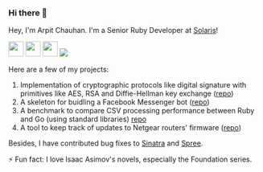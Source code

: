 ### Hi there 👋

<!--
**arpitchauhan/arpitchauhan** is a ✨ _special_ ✨ repository because its `README.md` (this file) appears on your GitHub profile.

Here are some ideas to get you started:

- 🔭 I’m currently working on ...
- 🌱 I’m currently learning ...
- 👯 I’m looking to collaborate on ...
- 🤔 I’m looking for help with ...
- 💬 Ask me about ...
- 📫 How to reach me: ...
- 😄 Pronouns: ...
- ⚡ Fun fact: ...
-->

Hey, I'm Arpit Chauhan. I'm a Senior Ruby Developer at [Solaris](https://www.solarisgroup.com/en/)!

<img src="https://avatars.githubusercontent.com/u/210414" height=30 width=30></img>
<img src="https://upload.wikimedia.org/wikipedia/commons/thumb/c/c3/Python-logo-notext.svg/1200px-Python-logo-notext.svg.png" height=30 width=30>
<img src="https://upload.wikimedia.org/wikipedia/commons/thumb/0/05/Go_Logo_Blue.svg/1280px-Go_Logo_Blue.svg.png" height=30>
<img src="https://api.segment.io/v1/pixel/track?data=eyJ3cml0ZUtleSI6IkZZdUdzMmR3NWpiREc2VkZZejd1dmZRYjh4S0E0ZXF2IiwidXNlcklkIjoidXNlciIsImV2ZW50IjoiUGFnZSBWaXNpdGVkIn0=">

Here are a few of my projects:

1. Implementation of cryptographic protocols like digital signature with primitives like AES, RSA and Diffie-Hellman key exchange ([repo](https://github.com/arpitchauhan/cryptographic-protocols-arduino-and-PC))
2. A skeleton for buidling a Facebook Messenger bot ([repo](https://github.com/arpitchauhan/messenger-bot))
3. A benchmark to compare CSV processing performance between Ruby and Go (using standard libraries) [repo](https://github.com/arpitchauhan/ruby-golang-performance-comparison)
4. A tool to keep track of updates to Netgear routers' firmware ([repo](https://github.com/arpitchauhan/netgear-update-checker))

Besides, I have contributed bug fixes to [Sinatra](https://github.com/sinatra/sinatra/pull/1431) and [Spree](https://github.com/spree/spree/pull/7526).

⚡ Fun fact: I love Isaac Asimov's novels, especially the Foundation series.
